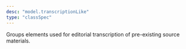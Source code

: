```yaml
---
desc: "model.transcriptionLike"
type: "classSpec"
---
```


Groups elements used for editorial transcription of pre-existing source
materials.